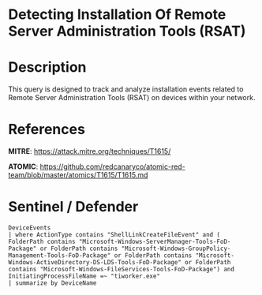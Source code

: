 # Detecting Installation Of Remote Server Administration Tools (RSAT)

# Description
This query is designed to track and analyze installation events related to Remote Server Administration Tools (RSAT) on devices within your network.

# References
**MITRE**: https://attack.mitre.org/techniques/T1615/

**ATOMIC**: https://github.com/redcanaryco/atomic-red-team/blob/master/atomics/T1615/T1615.md

# Sentinel / Defender
```kql
DeviceEvents
| where ActionType contains "ShellLinkCreateFileEvent" and ( FolderPath contains "Microsoft-Windows-ServerManager-Tools-FoD-Package" or FolderPath contains "Microsoft-Windows-GroupPolicy-Management-Tools-FoD-Package" or FolderPath contains "Microsoft-Windows-ActiveDirectory-DS-LDS-Tools-FoD-Package" or FolderPath contains "Microsoft-Windows-FileServices-Tools-FoD-Package") and InitiatingProcessFileName =~ "tiworker.exe"
| summarize by DeviceName
```
